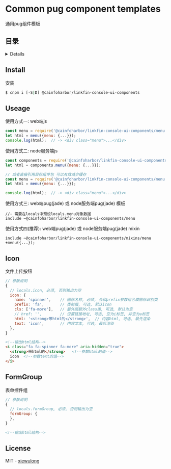 # Common pug component templates

通用pug组件模板

## 目录

<details>

* [安装](#install)
* [使用](#useage)
* [图标](#icon)
* [表单控件组](#formgroup)
* [License](#license)

</details>

## Install

安装

```bash
$ cnpm i [-S|D] @cainfoharbor/linkfin-console-ui-components
```

## Useage

使用方式一: web端js

```js
const menu = require('@cainfoharbor/linkfin-console-ui-components/menu.pug');
let html = menu({menu: {...}});
console.log(html);  // -> <div class="menu">...</div>
```

使用方式二: node服务端js

```js
const components = require('@cainfoharbor/linkfin-console-ui-components');
let html = components.menu({menu: {...}});

// 或者直接引用目标组件包 可以有效减少缓存
const menu = require('@cainfoharbor/linkfin-console-ui-components/menu');
let html = menu({menu: {...}});

console.log(html);  // -> <div class="menu">...</div>
```

使用方式三: web端pug(jade) 或 node服务端pug(jade) 模板

```jade
//- 需要在locals中预设locals.menu对象数据
include ~@cainfoharbor/linkfin-console-ui-components/menu
```

使用方式四(推荐): web端pug(jade) 或 node服务端pug(jade) mixin

```jade
include ~@cainfoharbor/linkfin-console-ui-components/mixins/menu
+menu({...});
```

## Icon

文件上传按钮

```js
// 参数说明
{
  // locals.icon, 必须, 否则输出为空
  icon: {
    name: 'spinner',    // 图标名称, 必须, 会和prefix参数组合成图标识别类
    prefix: 'fa',       // 类前缀, 可选, 默认icon
    cls: ['fa-more'],   // 最外层额外class类, 可选, 默认为空
    // href: '',        // 设置链接地址, 可选, 空为i标签, 非空为a标签
    html: '<strong>带html的</strong>',  // 内容html, 可选, 最先渲染
    text: 'icon',       // 内容文本, 可选, 最后渲染
  },
}
```

```html
<!--输出html结构-->
<i class="fa fa-spinner fa-more" aria-hidden="true">
  <strong>带html的</strong>   <!--参数html的值-->
  icon  <!--参数text的值-->
</i>
```

## FormGroup

表单控件组

```js
// 参数说明
{
  // locals.formGroup, 必须, 否则输出为空
  formGroup: {
  },
}
```

```html
<!--输出html结构-->
```

## License

MIT - [xiewulong](https://github.com/xiewulong)
